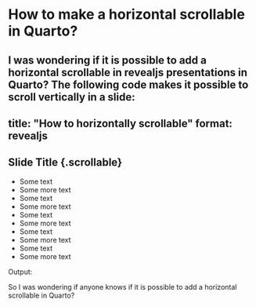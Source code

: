 
# How to make a horizontal scrollable in Quarto?

I was wondering if it is possible to add a horizontal scrollable in revealjs presentations in Quarto? The following code makes it possible to scroll vertically in a slide:
---
title: "How to horizontally scrollable"
format: revealjs
---

## Slide Title {.scrollable}

- Some text
- Some more text 
- Some text
- Some more text 
- Some text
- Some more text 
- Some text
- Some more text 
- Some text
- Some more text 

Output:

So I was wondering if anyone knows if it is possible to add a horizontal scrollable in Quarto?

        